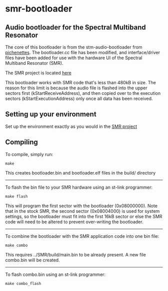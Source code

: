 # smr-bootloader

## Audio bootloader for the Spectral Multiband Resonator

The core of this bootloader is from the stm-audio-bootloader from [pichenettes](https://github.com/pichenettes/eurorack). The bootloader.cc file has been modified, and interface/driver files have been added for use with the hardware UI of the Spectral Multiband Resonator (SMR).

The SMR project is located [here](https://github.com/4ms/SMR)

This bootloader works with SMR code that's less than 480kB in size. The reason for this limit is because the audio file is flashed into the upper sectors first (kStartReceiveAddress), and then copied over to the execution sectors (kStartExecutionAddress) only once all data has been received.

## Setting up your environment

Set up the environment exactly as you would in the [SMR project](https://github.com/4ms/SMR)

## Compiling

To compile, simply run:
	
	make

This creates bootloader.bin and bootloader.elf files in the build/ directory

---

To flash the bin file to your SMR hardware using an st-link programmer:

	make flash
	
This will program the first sector with the bootloader (0x08000000).
Note that in the stock SMR, the second sector (0x08004000) is used for system settings, so the bootloader must fit into the first 16kB sector or else the SMR code will need to be altered to prevent over-writing the bootloader.

---

To combine the bootloader with the SMR application code into one bin file:

	make combo

This requires ../SMR/build/main.bin to be already present. A new file combo.bin will be created.

---

To flash combo.bin using an st-link programmer:

	make combo_flash
	
	


